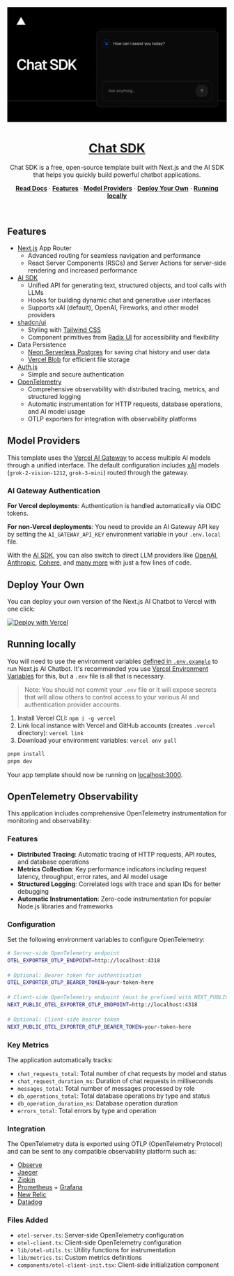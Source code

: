 <a href="https://chat.vercel.ai/">
  <img alt="Next.js 14 and App Router-ready AI chatbot." src="app/(chat)/opengraph-image.png">
  <h1 align="center">Chat SDK</h1>
</a>

<p align="center">
    Chat SDK is a free, open-source template built with Next.js and the AI SDK that helps you quickly build powerful chatbot applications.
</p>

<p align="center">
  <a href="https://chat-sdk.dev"><strong>Read Docs</strong></a> ·
  <a href="#features"><strong>Features</strong></a> ·
  <a href="#model-providers"><strong>Model Providers</strong></a> ·
  <a href="#deploy-your-own"><strong>Deploy Your Own</strong></a> ·
  <a href="#running-locally"><strong>Running locally</strong></a>
</p>
<br/>

## Features

- [Next.js](https://nextjs.org) App Router
  - Advanced routing for seamless navigation and performance
  - React Server Components (RSCs) and Server Actions for server-side rendering and increased performance
- [AI SDK](https://ai-sdk.dev/docs/introduction)
  - Unified API for generating text, structured objects, and tool calls with LLMs
  - Hooks for building dynamic chat and generative user interfaces
  - Supports xAI (default), OpenAI, Fireworks, and other model providers
- [shadcn/ui](https://ui.shadcn.com)
  - Styling with [Tailwind CSS](https://tailwindcss.com)
  - Component primitives from [Radix UI](https://radix-ui.com) for accessibility and flexibility
- Data Persistence
  - [Neon Serverless Postgres](https://vercel.com/marketplace/neon) for saving chat history and user data
  - [Vercel Blob](https://vercel.com/storage/blob) for efficient file storage
- [Auth.js](https://authjs.dev)
  - Simple and secure authentication
- [OpenTelemetry](https://opentelemetry.io)
  - Comprehensive observability with distributed tracing, metrics, and structured logging
  - Automatic instrumentation for HTTP requests, database operations, and AI model usage
  - OTLP exporters for integration with observability platforms

## Model Providers

This template uses the [Vercel AI Gateway](https://vercel.com/docs/ai-gateway) to access multiple AI models through a unified interface. The default configuration includes [xAI](https://x.ai) models (`grok-2-vision-1212`, `grok-3-mini`) routed through the gateway.

### AI Gateway Authentication

**For Vercel deployments**: Authentication is handled automatically via OIDC tokens.

**For non-Vercel deployments**: You need to provide an AI Gateway API key by setting the `AI_GATEWAY_API_KEY` environment variable in your `.env.local` file.

With the [AI SDK](https://ai-sdk.dev/docs/introduction), you can also switch to direct LLM providers like [OpenAI](https://openai.com), [Anthropic](https://anthropic.com), [Cohere](https://cohere.com/), and [many more](https://ai-sdk.dev/providers/ai-sdk-providers) with just a few lines of code.

## Deploy Your Own

You can deploy your own version of the Next.js AI Chatbot to Vercel with one click:

[![Deploy with Vercel](https://vercel.com/button)](https://vercel.com/templates/next.js/nextjs-ai-chatbot)

## Running locally

You will need to use the environment variables [defined in `.env.example`](.env.example) to run Next.js AI Chatbot. It's recommended you use [Vercel Environment Variables](https://vercel.com/docs/projects/environment-variables) for this, but a `.env` file is all that is necessary.

> Note: You should not commit your `.env` file or it will expose secrets that will allow others to control access to your various AI and authentication provider accounts.

1. Install Vercel CLI: `npm i -g vercel`
2. Link local instance with Vercel and GitHub accounts (creates `.vercel` directory): `vercel link`
3. Download your environment variables: `vercel env pull`

```bash
pnpm install
pnpm dev
```

Your app template should now be running on [localhost:3000](http://localhost:3000).

## OpenTelemetry Observability

This application includes comprehensive OpenTelemetry instrumentation for monitoring and observability:

### Features

- **Distributed Tracing**: Automatic tracing of HTTP requests, API routes, and database operations
- **Metrics Collection**: Key performance indicators including request latency, throughput, error rates, and AI model usage
- **Structured Logging**: Correlated logs with trace and span IDs for better debugging
- **Automatic Instrumentation**: Zero-code instrumentation for popular Node.js libraries and frameworks

### Configuration

Set the following environment variables to configure OpenTelemetry:

```bash
# Server-side OpenTelemetry endpoint
OTEL_EXPORTER_OTLP_ENDPOINT=http://localhost:4318

# Optional: Bearer token for authentication
OTEL_EXPORTER_OTLP_BEARER_TOKEN=your-token-here

# Client-side OpenTelemetry endpoint (must be prefixed with NEXT_PUBLIC_)
NEXT_PUBLIC_OTEL_EXPORTER_OTLP_ENDPOINT=http://localhost:4318

# Optional: Client-side bearer token
NEXT_PUBLIC_OTEL_EXPORTER_OTLP_BEARER_TOKEN=your-token-here
```

### Key Metrics

The application automatically tracks:

- `chat_requests_total`: Total number of chat requests by model and status
- `chat_request_duration_ms`: Duration of chat requests in milliseconds
- `messages_total`: Total number of messages processed by role
- `db_operations_total`: Total database operations by type and status
- `db_operation_duration_ms`: Database operation duration
- `errors_total`: Total errors by type and operation

### Integration

The OpenTelemetry data is exported using OTLP (OpenTelemetry Protocol) and can be sent to any compatible observability platform such as:

- [Observe](https://observeinc.com)
- [Jaeger](https://jaegertracing.io)
- [Zipkin](https://zipkin.io)
- [Prometheus](https://prometheus.io) + [Grafana](https://grafana.com)
- [New Relic](https://newrelic.com)
- [Datadog](https://datadoghq.com)

### Files Added

- `otel-server.ts`: Server-side OpenTelemetry configuration
- `otel-client.ts`: Client-side OpenTelemetry configuration
- `lib/otel-utils.ts`: Utility functions for instrumentation
- `lib/metrics.ts`: Custom metrics definitions
- `components/otel-client-init.tsx`: Client-side initialization component
